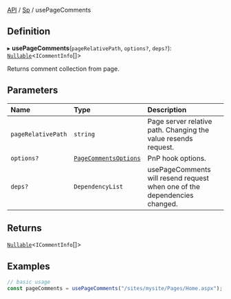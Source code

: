 [API](API/index.md) / [Sp](API/index.md#sp) / usePageComments

## Definition

▸ **usePageComments**(`pageRelativePath`, `options?`, `deps?`): [`Nullable`](NullableT.md#nullable)<`ICommentInfo`[]\>

Returns comment collection from page.

## Parameters

| Name | Type | Description |
| :------ | :------ | :------ |
| `pageRelativePath` | `string` | Page server relative path. Changing the value resends request. |
| `options?` | [`PageCommentsOptions`](PageCommentsOptions.md) | PnP hook options. |
| `deps?` | `DependencyList` | usePageComments will resend request when one of the dependencies changed. |

## Returns

[`Nullable`](NullableT.md#nullable)<`ICommentInfo`[]\>

## Examples

```typescript
// basic usage
const pageComments = usePageComments("/sites/mysite/Pages/Home.aspx");
```
